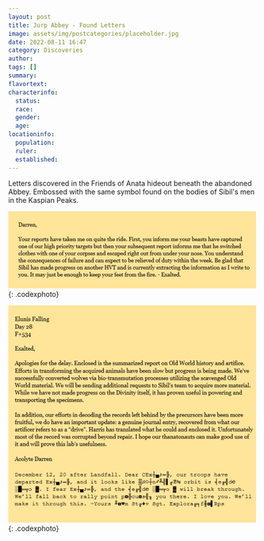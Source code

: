 ```yaml
---
layout: post
title: Jurp Abbey - Found Letters
image: assets/img/postcategories/placeholder.jpg
date: 2022-08-11 16:47
category: Discoveries
author: 
tags: []
summary: 
flavortext: 
characterinfo:
  status: 
  race: 
  gender: 
  age: 
locationinfo:
  population: 
  ruler: 
  established: 
---
```

Letters discovered in the Friends of Anata hideout beneath the abandoned Abbey. Embossed with the same symbol found on the bodies of Sibil's men in the Kaspian Peaks.

![LetterToExalted](/assets\img\postcategories\discoveries\lettertoexalted.png){: .codexphoto}

![ExaltedResponse](/assets\img\postcategories\discoveries\exaltedresponse.png){: .codexphoto}